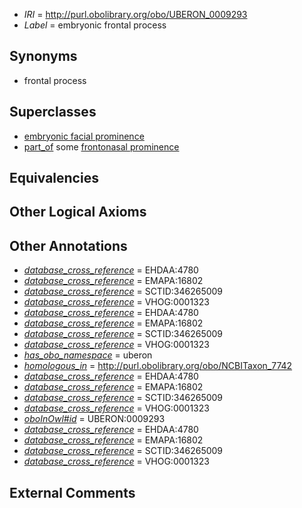  * *IRI* = http://purl.obolibrary.org/obo/UBERON_0009293
 * *Label* = embryonic frontal process

## Synonyms

 * frontal process

## Superclasses

 * [embryonic facial prominence](../../UBERON/14/UBERON_0012314.md)
 * [part_of](../../BFO/50/BFO_0000050.md) some [frontonasal prominence](../../UBERON/66/UBERON_0004066.md)

## Equivalencies


## Other Logical Axioms


## Other Annotations

 * *[database_cross_reference](../../ef/oboInOwl#hasDbXref.md)* = EHDAA:4780
 * *[database_cross_reference](../../ef/oboInOwl#hasDbXref.md)* = EMAPA:16802
 * *[database_cross_reference](../../ef/oboInOwl#hasDbXref.md)* = SCTID:346265009
 * *[database_cross_reference](../../ef/oboInOwl#hasDbXref.md)* = VHOG:0001323
 * *[database_cross_reference](../../ef/oboInOwl#hasDbXref.md)* = EHDAA:4780
 * *[database_cross_reference](../../ef/oboInOwl#hasDbXref.md)* = EMAPA:16802
 * *[database_cross_reference](../../ef/oboInOwl#hasDbXref.md)* = SCTID:346265009
 * *[database_cross_reference](../../ef/oboInOwl#hasDbXref.md)* = VHOG:0001323
 * *[has_obo_namespace](../../ce/oboInOwl#hasOBONamespace.md)* = uberon
 * *[homologous_in](../../core#homologous/in/core#homologous_in.md)* = http://purl.obolibrary.org/obo/NCBITaxon_7742
 * *[database_cross_reference](../../ef/oboInOwl#hasDbXref.md)* = EHDAA:4780
 * *[database_cross_reference](../../ef/oboInOwl#hasDbXref.md)* = EMAPA:16802
 * *[database_cross_reference](../../ef/oboInOwl#hasDbXref.md)* = SCTID:346265009
 * *[database_cross_reference](../../ef/oboInOwl#hasDbXref.md)* = VHOG:0001323
 * *[oboInOwl#id](../../id/oboInOwl#id.md)* = UBERON:0009293
 * *[database_cross_reference](../../ef/oboInOwl#hasDbXref.md)* = EHDAA:4780
 * *[database_cross_reference](../../ef/oboInOwl#hasDbXref.md)* = EMAPA:16802
 * *[database_cross_reference](../../ef/oboInOwl#hasDbXref.md)* = SCTID:346265009
 * *[database_cross_reference](../../ef/oboInOwl#hasDbXref.md)* = VHOG:0001323

## External Comments

